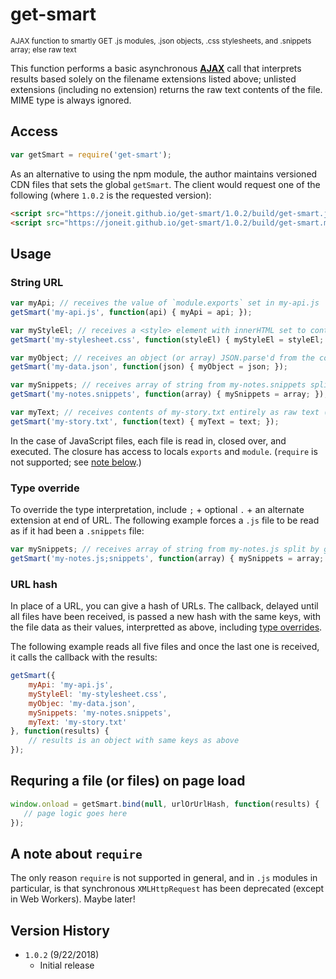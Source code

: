 # get-smart
<sup>AJAX function to smartly GET .js modules, .json objects, .css stylesheets, and .snippets array; else raw text</sup>

This function performs a basic asynchronous [**AJAX**](https://en.wikipedia.org/wiki/Ajax_(programming)) call that interprets results based solely on the filename extensions listed above; unlisted extensions (including no extension) returns the raw text contents of the file. MIME type is always ignored.

## Access

```js
var getSmart = require('get-smart');
```

As an alternative to using the npm module, the author maintains versioned CDN files that sets the global `getSmart`. The client would request one of the following (where `1.0.2` is the requested version):
```html
<script src="https://joneit.github.io/get-smart/1.0.2/build/get-smart.js"></script>
<script src="https://joneit.github.io/get-smart/1.0.2/build/get-smart.min.js"></script>
```

## Usage

### String URL
```js
var myApi; // receives the value of `module.exports` set in my-api.js
getSmart('my-api.js', function(api) { myApi = api; });

var myStyleEl; // receives a <style> element with innerHTML set to contents of my-stylesheet.css
getSmart('my-stylesheet.css', function(styleEl) { myStyleEl = styleEl; });

var myObject; // receives an object (or array) JSON.parse'd from the contents of my-data.json
getSmart('my-data.json', function(json) { myObject = json; });

var mySnippets; // receives array of string from my-notes.snippets split by getSmart.snip ("\n// ---snip---\n")
getSmart('my-notes.snippets', function(array) { mySnippets = array; });

var myText; // receives contents of my-story.txt entirely as raw text (any other extension or no extension)
getSmart('my-story.txt', function(text) { myText = text; });
```

In the case of JavaScript files, each file is read in, closed over, and executed.
The closure has access to locals `exports` and `module`.
(`require` is not supported; see [note below](#a-note-about-require).)

### Type override
To override the type interpretation, include `;` + optional `.` + an alternate extension at end of URL. The following example forces a `.js` file to be read as if it had been a `.snippets` file:
```js
var mySnippets; // receives array of string from my-notes.js split by getSmart.snip ("\n// ---snip---\n")
getSmart('my-notes.js;snippets', function(array) { mySnippets = array; });
```

### URL hash
In place of a URL, you can give a hash of URLs. The callback, delayed until all files have been received, is passed a new hash with the same keys, with the file data as their values, interpretted as above, including [type overrides](#type=override).

The following example reads all five files and once the last one is received, it calls the callback with the results:
```js
getSmart({
    myApi: 'my-api.js',
    myStyleEl: 'my-stylesheet.css',
    myObjec: 'my-data.json',
    mySnippets: 'my-notes.snippets',
    myText: 'my-story.txt'
}, function(results) {
    // results is an object with same keys as above
});
```

## Requring a file (or files) on page load
```js
window.onload = getSmart.bind(null, urlOrUrlHash, function(results) {
   // page logic goes here
});
```

## A note about `require`
The only reason `require` is not supported in general, and in `.js` modules in particular, is that synchronous `XMLHttpRequest` has been deprecated (except in Web Workers). Maybe later!

## Version History
* `1.0.2` (9/22/2018)
   * Initial release